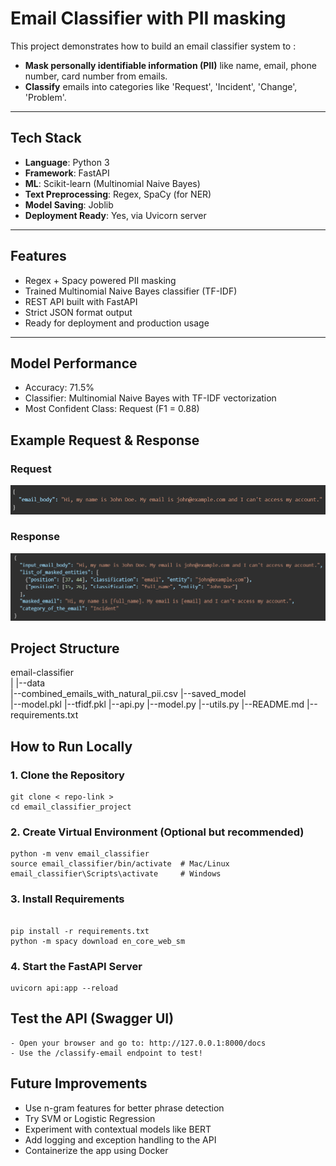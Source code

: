 # Email Classifier with PII masking

This project demonstrates how to build an email classifier system to :

- **Mask personally identifiable information (PII)** like name, email, phone number, card number from emails.
- **Classify** emails into categories like 'Request', 'Incident', 'Change', 'Problem'.

---

## Tech Stack

- **Language**: Python 3
- **Framework**: FastAPI
- **ML**: Scikit-learn (Multinomial Naive Bayes)
- **Text Preprocessing**: Regex, SpaCy (for NER)
- **Model Saving**: Joblib
- **Deployment Ready**: Yes, via Uvicorn server

---

## Features

- Regex + Spacy powered PII masking
- Trained Multinomial Naive Bayes classifier (TF-IDF)
- REST API built with FastAPI
- Strict JSON format output
- Ready for deployment and production usage

---

## Model Performance

- Accuracy: 71.5%
- Classifier: Multinomial Naive Bayes with TF-IDF vectorization
- Most Confident Class: Request (F1 = 0.88)


## Example Request & Response

### Request
![Sample Request](image.png)

### Response
![Sample Response](image-1.png)

## Project Structure

email-classifier\
    |
    |--data\
        |--combined_emails_with_natural_pii.csv
    |--saved_model\
        |--model.pkl
        |--tfidf.pkl
    |--api.py
    |--model.py
    |--utils.py
    |--README.md
    |--requirements.txt


## How to Run Locally

### 1. Clone the Repository

```
git clone < repo-link >
cd email_classifier_project
```

### 2. Create Virtual Environment (Optional but recommended)

```
python -m venv email_classifier
source email_classifier/bin/activate  # Mac/Linux
email_classifier\Scripts\activate     # Windows
```

### 3. Install Requirements
```

pip install -r requirements.txt
python -m spacy download en_core_web_sm
```

### 4. Start the FastAPI Server

```
uvicorn api:app --reload
```

## Test the API (Swagger UI)

```
- Open your browser and go to: http://127.0.0.1:8000/docs
- Use the /classify-email endpoint to test!
```

## Future Improvements

- Use n-gram features for better phrase detection
- Try SVM or Logistic Regression
- Experiment with contextual models like BERT
- Add logging and exception handling to the API
- Containerize the app using Docker
